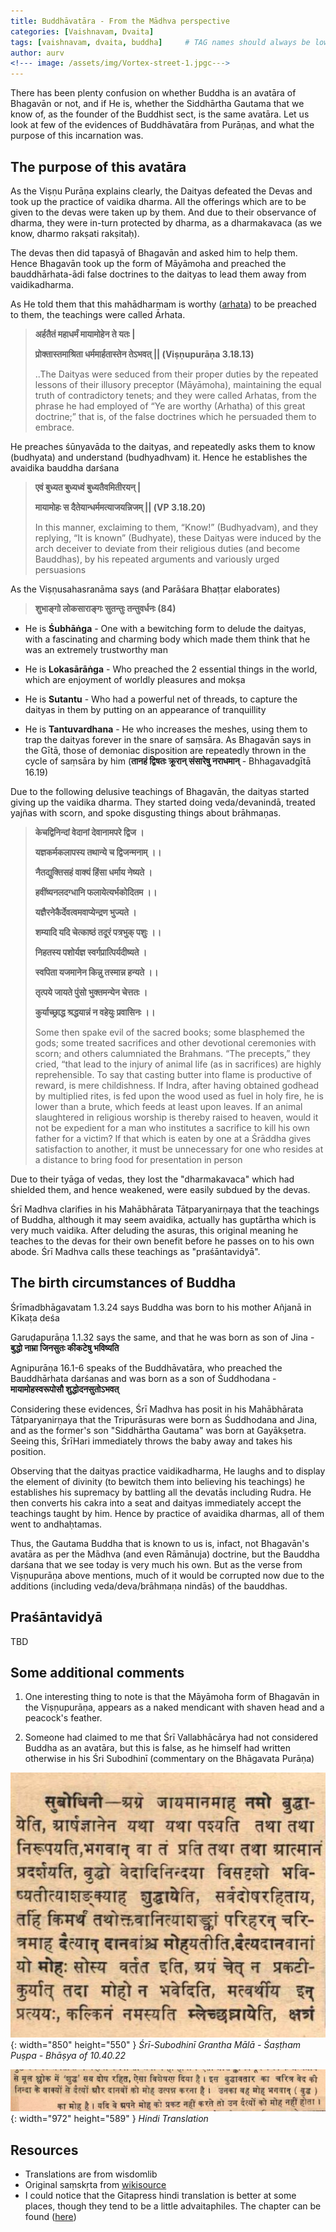 ```yaml
---
title: Buddhāvatāra - From the Mādhva perspective
categories: [Vaishnavam, Dvaita]
tags: [vaishnavam, dvaita, buddha]     # TAG names should always be lowercase
author: aurv
<!--- image: /assets/img/Vortex-street-1.jpgc--->
---
```


There has been plenty confusion on whether Buddha is an avatāra of Bhagavān or not, and if He is, whether the Siddhārtha Gautama that we know of, as the founder of the Buddhist sect, is the same avatāra. Let us look at few of the evidences of Buddhāvatāra from Purāṇas, and what the purpose of this incarnation was.

## The purpose of this avatāra

As the Viṣṇu Purāṇa explains clearly, the Daityas defeated the Devas and took up the practice of vaidika dharma. All the offerings which are to be given to the devas were taken up by them. And due to their observance of dharma, they were in-turn protected by dharma, as a dharmakavaca (as we know, dharmo rakṣati rakṣitaḥ).

The devas then did tapasyā of Bhagavān and asked him to help them. Hence Bhagavān took up the form of Māyāmoha and preached the bauddhārhata-ādi false doctrines to the daityas to lead them away from vaidikadharma.

As He told them that this mahādharmam is worthy (<a target="_blank" href="https://www.learnsanskrit.cc/translate?search=arhata&dir=se">arhata</a>) to be preached to them, the teachings were called Ārhata.

> **अर्हतैतं महाधर्मं मायामोहेन ते यतः \|**
>
> **प्रोक्तास्तमाश्रिता धर्ममार्हतास्तेन तेऽभवत् \|\| (Viṣṇupurāṇa 3.18.13)**
>
> ..The Daityas were seduced from their proper duties by the repeated lessons of their illusory preceptor (Māyāmoha), maintaining the equal truth of contradictory tenets; and they were called Arhatas, from the phrase he had employed of “Ye are worthy (Arhatha) of this great doctrine;” that is, of the false doctrines which he persuaded them to embrace.

He preaches śūnyavāda to the daityas, and repeatedly asks them to know (budhyata) and understand (budhyadhvam) it. Hence he establishes the avaidika bauddha darśana

> **एवं बुध्यत बुध्यध्वं बुध्यतैवमितीरयन् \|**
>
> **मायामोहः स दैतेयान्धर्ममत्याजयन्निजम् \|\| (VP 3.18.20)**
>
> In this manner, exclaiming to them, “Know!” (Budhyadvam), and they replying, “It is known” (Budhyate), these Daityas were induced by the arch deceiver to deviate from their religious duties (and become Bauddhas), by his repeated arguments and variously urged persuasions

As the Viṣṇusahasranāma says (and Parāśara Bhaṭṭar elaborates)

> **शुभाङ्गो लोकसाराङ्गः सुतन्तुः तन्तुवर्धनः (84)**

- He is **Śubhāṅga** - One with a bewitching form to delude the daityas, with a fascinating and charming body which made them think that he was an extremely trustworthy man

- He is **Lokasārāṅga** - Who preached the 2 essential things in the world, which are enjoyment of worldly pleasures and mokṣa

- He is **Sutantu** - Who had a powerful net of threads, to capture the daityas in them by putting on an appearance of tranquillity

- He is **Tantuvardhana** - He who increases the meshes, using them to trap the daityas forever in the snare of saṃsāra. As Bhagavān says in the Gītā, those of demoniac disposition are repeatedly thrown in the cycle of saṃsāra by him (**तानहं द्विषतः क्रूरान् संसारेषु नराधमान्** - Bhhagavadgītā 16.19)

Due to the following delusive teachings of Bhagavān, the daityas started giving up the vaidika dharma. They started doing veda/devanindā, treated yajñas with scorn, and spoke disgusting things about brāhmaṇas.

> **केचद्विनिन्दां वेदानां देवानामपरे द्विज ।**
>
> **यज्ञकर्मकलापस्य तथान्ये च द्विजन्मनाम् ।।**
>
> **नैतद्युक्तिसहं वाक्यं हिंसा धर्माय नेष्यते ।**
>
> **हवींष्यनलदग्धानि फलायेत्यर्भकोदितम ।।**
>
> **यज्ञैरनेकैर्देवत्वमवाप्येन्द्रण भुज्यते ।**
>
> **शम्यादि यदि चेत्काष्ठं तदूरं पत्रभुक् पशुः ।।**
>
> **निहतस्य पशोर्यज्ञ स्वर्गप्रात्पिर्यदीष्यते ।**
>
> **स्वपिता यजमानेन किन्नु तस्मान्न हन्यते ।।**
>
> **तृत्पये जायते पुंसो भुक्तमन्येन चेत्ततः ।**
>
> **कुर्याच्छ्राद्ध श्रद्धयान्नं न वहेयुः प्रवासिनः ।।**
>
> Some then spake evil of the sacred books; some blasphemed the gods; some treated sacrifices and other devotional ceremonies with scorn; and others calumniated the Brahmans. “The precepts,” they cried, “that lead to the injury of animal life (as in sacrifices) are highly reprehensible. To say that casting butter into flame is productive of reward, is mere childishness. If Indra, after having obtained godhead by multiplied rites, is fed upon the wood used as fuel in holy fire, he is lower than a brute, which feeds at least upon leaves. If an animal slaughtered in religious worship is thereby raised to heaven, would it not be expedient for a man who institutes a sacrifice to kill his own father for a victim? If that which is eaten by one at a Śrāddha gives satisfaction to another, it must be unnecessary for one who resides at a distance to bring food for presentation in person

Due to their tyāga of vedas, they lost the "dharmakavaca" which had shielded them, and hence weakened, were easily subdued by the devas.

Śrī Madhva clarifies in his Mahābhārata Tātparyanirṇaya that the teachings of Buddha, although it may seem avaidika, actually has guptārtha which is very much vaidika. After deluding the asuras, this original meaning he teaches to the devas for their own benefit before he passes on to his own abode. Śrī Madhva calls these teachings as "praśāntavidyā".

## The birth circumstances of Buddha

Śrīmadbhāgavatam 1.3.24 says Buddha was born to his mother Añjanā in Kīkaṭa deśa

Garuḍapurāṇa 1.1.32 says the same, and that he was born as son of Jina - **बुद्धो नाम्रा जिनसुतः कीकटेषु भविष्यति**

Agnipurāṇa 16.1-6 speaks of the Buddhāvatāra, who preached the Bauddhārhata darśanas and was born as a son of Śuddhodana - **मायामोहस्वरूपोसौ शुद्धोदनसुतोऽभवत्**

Considering these evidences, Śrī Madhva has posit in his Mahābhārata Tātparyanirṇaya that the Tripurāsuras were born as Śuddhodana and Jina, and as the former's son "Siddhārtha Gautama" was born at Gayākṣetra. Seeing this, ŚrīHari immediately throws the baby away and takes his position.

Observing that the daityas practice vaidikadharma, He laughs and to display the element of divinity (to bewitch them into believing his teachings) he establishes his supremacy by battling all the devatās including Rudra. He then converts his cakra into a seat and daityas immediately accept the teachings taught by him. Hence by practice of avaidika dharmas, all of them went to andhaḥtamas.

Thus, the Gautama Buddha that is known to us is, infact, not Bhagavān's avatāra as per the Mādhva (and even Rāmānuja) doctrine, but the Bauddha darśana that we see today is very much his own. But as the verse from Viṣṇupurāṇa above mentions, much of it would be corrupted now due to the additions (including veda/deva/brāhmaṇa nindās) of the bauddhas.

<div id="prasantavidya" style="position: absolute; left: -9999px;">Placeholder</div>

## Praśāntavidyā

TBD

## Some additional comments

1. One interesting thing to note is that the Māyāmoha form of Bhagavān in the Viṣṇupurāṇa, appears as a naked mendicant with shaven head and a peacock's feather.

2. Someone had claimed to me that Śrī Vallabhācārya had not considered Buddha as an avatāra, but this is false, as he himself had written otherwise in his Śri Subodhinī (commentary on the Bhāgavata Purāṇa)

![Desktop View](/assets/img/posts/subodhini_sanskrit.jpg){: width="850" height="550" }
_Śrī-Subodhinī Grantha Mālā - Śaṣṭham Puṣpa -  Bhāṣya of 10.40.22_

![Desktop View](/assets/img/posts/subodhini_hindi.jpg){: width="972" height="589" }
_Hindi Translation_


## Resources

- Translations are from wisdomlib
- Original saṃskṛta from <a target="_blank" href="https://sa.wikisource.org/wiki/%E0%A4%B5%E0%A4%BF%E0%A4%B7%E0%A5%8D%E0%A4%A3%E0%A5%81%E0%A4%AA%E0%A5%81%E0%A4%B0%E0%A4%BE%E0%A4%A3%E0%A4%AE%E0%A5%8D/%E0%A4%A4%E0%A5%83%E0%A4%A4%E0%A5%80%E0%A4%AF%E0%A4%BE%E0%A4%82%E0%A4%B6%E0%A4%83/%E0%A4%85%E0%A4%A7%E0%A5%8D%E0%A4%AF%E0%A4%BE%E0%A4%AF%E0%A4%83_%E0%A5%A7%E0%A5%AE">wikisource</a>
- I could notice that the Gitapress hindi translation is better at some places, though they tend to be a little advaitaphiles. The chapter can be found (<a target="_blank" href="https://archive.org/details/vishnu-puran-illustrated-with-hindi-translations-gita-press-gorakhpur/page/n235/mode/2up">here</a>)

